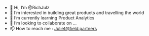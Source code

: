 - 👋 Hi, I’m @RichJulz
- 👀 I’m interested in building great products and travelling the world
- 🌱 I’m currently learning Product Analytics 
- 💞️ I’m looking to collaborate on ...
- 📫 How to reach me : Juliet@field.partners 

<!---
RichJulz/RichJulz is a ✨ special ✨ repository because its `README.md` (this file) appears on your GitHub profile.
You can click the Preview link to take a look at your changes.
--->
